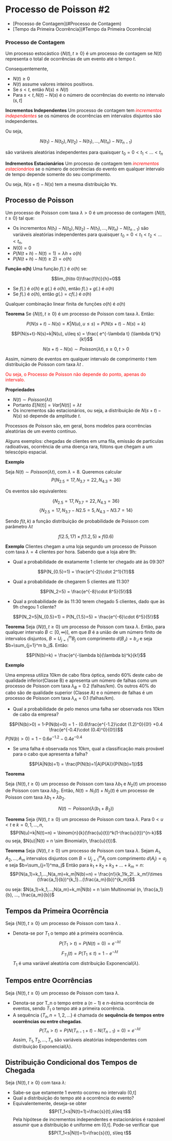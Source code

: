 # Processo de Poisson #2

- [Processo de Contagem](#Processo de Contagem)
- [Tempo da Primeira Ocorrência](#Tempo da Primeira Ocorrência)

### Processo de Contagem

Um processo estocástico $\{N(t), t\geq 0\}$  é um processo de contagem se $N(t)$ representa o total de ocorrências de um evento até o tempo $t$.

Consequentemente,
- $N(t) \geq 0$
- $N(t)$ assume valores inteiros positivos.
- Se $s < t$, então $N(s) \leq N(t)$
- Para $s < t, N(t)-N(s)$ é o número de ocorrências do evento no intervalo $(s,t]$


**Incrementos Independentes**
Um processo de contagem tem <span style="color:red"><i>incrementos independentes</i></span> se os números de ocorrências em intervalos disjuntos são independentes.

Ou seja,

$$N(t_1) - N(t_0), N(t_2)-N(t_1),...,N(t_n)-N(t_{n-1})$$

são variáveis aleatórias independentes para quaisquer $t_0 = 0 < t_1 < ... < t_n$

**Indrementos Estacionários**
Um processo de contagem tem <span style="color:red"><i>incrementos estacionários</i></span> se o número de ocorrências do evento em qualquer intervalo de tempo depende somente do seu comprimento.

Ou seja, $N(s+t)-N(s)$ tem a mesma distribuição $\forall s$.

## Processo de Poisson
Um processo de Poisson com taxa $\lambda > 0$ é um processo de contagem $\{N(t), t \geq 0\}$ tal que:

- Os incrementos $N(t_1) - N(t_0), N(t_2)-N(t_1),...,N(t_n)-N(t_{n-1})$ são variáveis aleatórias independentes para quaisquer $t_0 = 0 < t_1<t_2<...<t_n$,
- $N(0)=0$
- $P(N(t+h)-N(t)=1) = \lambda h + o(h)$
- $P(N(t+h)-N(t) \geq 2) = o(h)$

**Função o(h)**
Uma função $f(.)$ é $o(h)$ se:

$$lim_{h\to 0}\frac{f(h)}{h}=0$$

- Se $f(.)$ é $o(h)$ e $g(.)$ é $o(h)$, então $f(.) + g(.)$ é $o(h)$
- Se $f(.)$ é $o(h)$, então $g(.) = cf(.)$ é $o(h)$

Qualquer combinação linear finita de funções $o(h)$ é $o(h)$

**Teorema**
Se $\{N(t), t \geq 0\}$ é um processo de Poisson com taxa $\lambda$. Então:

$$P(N(s+t)-N(s)=K|N(u), u\leq s) = P(N(s+t)-N(s)=k)$$

$$P(N(s+t)-N(s)=k|N(u), u\leq s) = \frac{ e^{-\lambda t} (\lambda t)^k}{k!}$$

$$N(s+t) - N(s) \sim Poisson(\lambda t), s \geq 0, t > 0$$

Assim, número de eventos em qualquer intervalo de comprimento $t$ tem distribuição de Poisson com taxa $\lambda t$ . 

<span style="color:red">Ou seja, o Processo de Poisson não depende do ponto, apenas do intervalo.</span>

**Propriedades**

- $N(t) \sim Poisson(\lambda t)$
- Portanto $E[N(t)] = Var[N(t)] = \lambda t$
- Os incrementos são estacionários, ou seja, a distribuição de $N(s+t)-N(s)$ só depende da amplitude $t$.

Processos de Poisson são, em geral, bons modelos para ocorrências aleatórias de um evento contínuo.

Alguns exemplos: chegadas de clientes em uma fila, emissão de particulas radioativas, ocorrência de uma doença rara, fótons que chegam a um telescópio espacial.

**Exemplo**

Seja $N(t) \sim Poisson(\lambda t)$, com $\lambda = 8$. Queremos calcular $$P(N_{2.5}=17,N_{3.7}=22,N_{4.3}=36)$$

Os eventos são equivalentes:

$$\{N_{2.5}=17,N_{3.7}=22,N_{4.3}=36\}$$
$$\{N_{2.5}=17,N_{3.7}-N{2.5}=5,N_{4.3}-N{3.7}=14\}$$

Sendo $f(t, k)$ a função distribuição de probabilidade de Poisson com parâmetro $\lambda t$

$$f(2.5, 17)\times f(1.2, 5) \times f(0.6)$$

**Exemplo**
Clientes chegam a uma loja segundo um processo de Poisson com taxa $\lambda = 4$ clientes por hora. Sabendo que a loja abre 9h:

- Qual a probabilidade de exatamente 1 cliente ter chegado até às 09:30?

$$P(N_{0.5}=1) = \frac{e^{-2}\cdot 2^1}{1!}$$

- Qual a probabilidade de chegarem 5 clientes até 11:30?

$$P(N_2=5) = \frac{e^{-8}\cdot 8^5}{5!}$$

- Qual a probabilidade de às 11:30 terem chegado 5 clientes, dado que às 9h chegou 1 cliente?

$$P(N_2=5|N_{0.5}=1) = P(N_{1.5}=5) = \frac{e^{-6}\cdot 6^5}{5!}$$


**Teorema**
Seja $\{N(t), t\geq 0\}$ um processo de Poisson com taxa $\lambda$. Então, para qualquer intervalo $B \subset [0, \infty)]$, em que $B$ é a união de um número finito de intervalos disjuntos, $B=U_{j=1}^m B_j$ com comprimento $d(B_J)=b_J$ e seja $b=\sum_{j=1}^m b_j$. Então:

$$P(N(b)=k) = \frac{e^{-\lambda b}(\lambda b)^k}{k!}$$

**Exemplo**

Uma empresa utiliza 10km de cabo fibra óptica, sendo 60% deste cabo de qualidade inferior(Classe B) e apresenta um número de falhas como um processo de Poisson com taxa $\lambda_B=0.2$ (falhas/km). Os outros 40% do cabo são de qualidade superior (Classe A) e o número de falhas é um processo de Poisson com taxa $\lambda_A=0.1$ (falhas/km). 

- Qual a probabilidade de pelo menos uma falha ser observada nos 10km de cabo da empresa?

$$P(N(b)>0) = 1-P(N(b)=0) = 1 - (0.6\frac{e^{-1.2}\cdot (1.2)^0}{0!} +0.4 \frac{e^{-0.4}\cdot (0.4)^0}{0!})$$
$P(N(b)>0) = 1- 0.6e^{-1.2} - 0.4e^{-0.4}$

- Se uma falha é observada nos 10km, qual a classificação mais provável para o cabo que apresenta a falha?

$$P(A|N(b)=1) = \frac{P(N(b)=1|A)P(A)}{P(N(b)=1)}$$

**Teorema**

Seja $\{N(t),t\geq 0\}$ um processo de Poisson com taxa $\lambda b_1$ e $N_2(t)$ um processo de Poisson com taxa $\lambda b_2$. Então, $N(t)=N_1(t)+N_2(t)$ é um processo de Poisson com taxa $\lambda b_1 + \lambda b_2$.

$$N(t) \sim Poisson(\lambda(b_1+B_2))$$

**Teorema**
Seja $\{N(t), t \geq 0\}$ um processo de Poisson com taxa $\lambda$. 
Para $0 < u < t$ e $k=0,1,...,n$, 
$$P(N(u)=k|N(t)=n) = \binom{n}{k}(\frac{u}{t})^k(1-\frac{u}{t})^{n-k}$$
ou seja, $N(u)|N(t) = n \sim Binomial(n, \frac{u}{t})$.

**Teorema**
Seja $\{N(t),t\geq 0\}$ um processo de Poisson com taxa $\lambda$. Sejam $A_1,A_2,...,A_m$ intervalos disjuntos com $B=U_{j=1}^m A_j$ com comprimento $d(A_j)=a_j$ e seja $b=\sum_{j=1}^ma_j$
Então para $k_1+k_2+k_3+...+k_m=n$:
$$P(N(a_1)=k_1,...,N(a_m)=k_m|N(b)=n) = \frac{n!}{k_1!k_2!...k_m!}\times (\frac{a_1}{b})^{k_1}...(\frac{a_m}{b})^{k_m}$$

ou seja: $N(a_1)=k_1,...,N(a_m)=k_m|N(b) = n \sim Multinomial (n, \frac{a_1}{b}, ..., \frac{a_m}{b})$

## Tempos da Primeira Ocorrência
Seja $\{N(t), t\geq 0\}$ um processo de Poisson com taxa $\lambda$ .
- Denota-se por $T_1$ o tempo até a primeira ocorrência.
$$P(T_1>t)=P(N(t)=0)=e^{-\lambda t}$$
$$F_{T_1}(t)=P(T_1\leq t)=1-e^{-\lambda t}$$
$T_1$ é uma variável aleatória com distribuição Exponencial($\lambda$).

## Tempos entre Ocorrências
Seja $\{N(t), t\geq 0\}$ um processo de Poisson com taxa $\lambda$.
- Denota-se por T_n o tempo entre a $(n-1)$ e *n*-ésima ocorrência de eventos, sendo $T_1$ o tempo até a primeira ocorrência.
- A sequência $\{T_n,n=1,2,...\}$ é chamada de **sequência de tempos entre ocorrências ou entre chegadas**.
$$P(T_n>t)=P(N(T_{n-1}+t)-N(T_{n-1})=0)=e^{-\lambda t}$$
Assim, $T_1, T_2,...,T_n$ são variáveis aleatórias independentes com distribuição Exponencial($\lambda$).

## Distribuição Condicional dos Tempos de Chegada

Seja $\{N(t), t \geq 0\}$ com taxa $\lambda$:
- Sabe-se que extamente 1 evento ocorreu no intervalo (0,t]
- Qual a distribuição do tempo até a ocorrência do evento?
- Equivalentemente, deseja-se obter $$P(T_1<s|N(t)=1)=\frac{s}{t},s\leq t$$
Pela hipótese de incrementos independentes e estacionários é razoável assumir que a distribuição é uniforme em (0,t]. 
Pode-se verificar que $$P(T_1<s|N(t)=1)=\frac{s}{t}, s\leq t$$